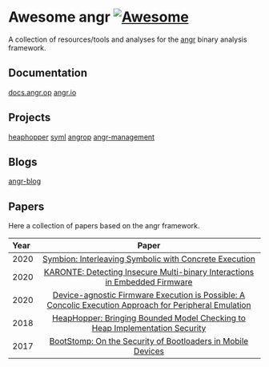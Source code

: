# Awesome angr [![Awesome](https://cdn.rawgit.com/sindresorhus/awesome/d7305f38d29fed78fa85652e3a63e154dd8e8829/media/badge.svg)](https://github.com/sindresorhus/awesome)

A collection of resources/tools and analyses for the [angr](https://github.com/angr) binary analysis framework.


## Documentation 
[docs.angr.op](https://docs.angr.io/)
[angr.io](http://angr.io/api-doc/angr.html)

## Projects 
[heaphopper](https://github.com/angr/heaphopper)
[syml](https://github.com/ucsb-seclab/syml)
[angrop](https://github.com/angr/angrop)
[angr-management](https://github.com/angr/angr-management)

## Blogs
[angr-blog](https://angr.io/)


## Papers 

Here a collection of papers based on the angr framework.

| Year       | Paper     | 
| :------------- | :----------: | 
| 2020 | [Symbion: Interleaving Symbolic with Concrete Execution](https://sites.cs.ucsb.edu/~vigna/publications/2020_CNS_Symbion.pdf) |
| 2020 | [KARONTE: Detecting Insecure Multi-binary Interactions in Embedded Firmware](https://www.badnack.it/static/papers/University/karonte.pdf) | 
| 2020 | [Device-agnostic Firmware Execution is Possible: A Concolic Execution Approach for Peripheral Emulation](https://dl.acm.org/doi/10.1145/3427228.3427280) |
| 2018 | [HeapHopper: Bringing Bounded Model Checking to Heap Implementation Security](https://sites.cs.ucsb.edu/~chris/research/doc/usenix18_heaphopper.pdf)
| 2017 | [BootStomp: On the Security of Bootloaders in Mobile Devices](https://www.usenix.org/system/files/conference/usenixsecurity17/sec17-redini.pdf) |



